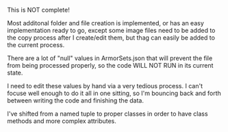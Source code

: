 This is NOT complete!

Most additonal folder and file creation is implemented, or has an easy implementation ready to go, except some image files need to be added to the copy process after I create/edit them, but thag can easily be added to the current process.

There are a lot of "null" values in ArmorSets.json that will prevent the file from being processed properly, so the code WILL NOT RUN in its current state.

I need to edit these values by hand via a very tedious process. I can't focuse well enough to do it all in one sitting, so I'm bouncing back and forth between writing the code and finishing the data.

I've shifted from a named tuple to proper classes in order to have class methods and more complex attributes.
